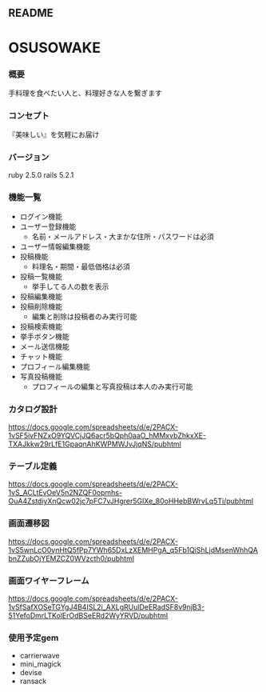 ## README
# OSUSOWAKE
### 概要
手料理を食べたい人と、料理好きな人を繋ぎます
### コンセプト
『美味しい』を気軽にお届け

### バージョン
ruby 2.5.0
rails 5.2.1

### 機能一覧
- ログイン機能
- ユーザー登録機能
  - 名前・メールアドレス・大まかな住所・パスワードは必須
- ユーザー情報編集機能
- 投稿機能
  - 料理名・期間・最低価格は必須
- 投稿一覧機能
  - 挙手してる人の数を表示
- 投稿編集機能
- 投稿削除機能
  - 編集と削除は投稿者のみ実行可能
- 投稿検索機能
- 挙手ボタン機能
- メール送信機能
- チャット機能
- プロフィール編集機能
- 写真投稿機能
  - プロフィールの編集と写真投稿は本人のみ実行可能

### カタログ設計
https://docs.google.com/spreadsheets/d/e/2PACX-1vSF5ivFNZxO9YQVCjJQ6acr5bQph0aaO_hMMxvbZhkxXE-TXAJkkw29rLfE1GpaqnAhKWPMWJvJjqNS/pubhtml

### テーブル定義
https://docs.google.com/spreadsheets/d/e/2PACX-1vS_ACLtEvOeV5n2NZQF0opmhs-OuA4ZstdiyXnQcw02jc7pFC7vJHgrer5GIXe_80oHHebBWrvLq5Ti/pubhtml

### 画面遷移図
https://docs.google.com/spreadsheets/d/e/2PACX-1vS5wnLcO0ynHtQ5fPp7YWh65DxLzXEMHPgA_q5Fb1QiShLjdMsenWhhQAbnZZubOjYEMZCZ0WVzcth0/pubhtml

### 画面ワイヤーフレーム
https://docs.google.com/spreadsheets/d/e/2PACX-1vSfSafXOSeTGYgJ4B4ISL2i_AXLgRUulDeERadSF8v9njB3-51YefoDmrLTKolErOdBSeERd2WyYRVD/pubhtml


### 使用予定gem
* carrierwave
* mini_magick
* devise
* ransack
